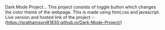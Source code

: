 Dark Mode Project...
This project consists of toggle button which changes the color theme of the webpage. This is made using html,css and javascript.
Live version and hosted link of the project :- (https://prathamsoni81830.github.io/Dark-Mode-Project/)

